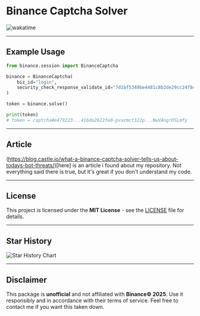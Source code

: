 # Binance Captcha Solver

<div>
    <img src="https://wakatime.com/badge/user/839267df-3912-44c6-97f4-9e3f0425b716/project/06032300-f18e-4196-bb00-404af191bdce.svg" alt="wakatime">
</div>

---

## Example Usage

```python
from binance.session import BinanceCaptcha

binance = BinanceCaptcha(
    biz_id="login",
    security_check_response_validate_id="7d1bf5349be4481c8b2de29cc24f8451"
)

token = binance.solve()

print(token)
# token = captcha#e479223...416da2622fe0-pvazmct322p...NwVAngrDSLmfy
```

---

## Article

(https://blog.castle.io/what-a-binance-captcha-solver-tells-us-about-todays-bot-threats/)[here] is an article i found about my repository. 
Not everything said there is true, but it's great if you don't understand my code.

---

## License

This project is licensed under the **MIT License** - see the [LICENSE](LICENSE) file for details.

---

## Star History

 <picture>
   <source media="(prefers-color-scheme: dark)" srcset="https://api.star-history.com/svg?repos=xKiian/binance-captcha-solver&type=Date&theme=dark" />
   <source media="(prefers-color-scheme: light)" srcset="https://api.star-history.com/svg?repos=xKiian/binance-captcha-solver&type=Date" />
   <img alt="Star History Chart" src="https://api.star-history.com/svg?repos=xKiian/binance-captcha-solver&type=Date" />
 </picture>

---

## Disclaimer

This package is **unofficial** and not affiliated with **Binance© 2025**. Use it responsibly
and in accordance with their terms of service. Feel free to contact me if you want this taken down.